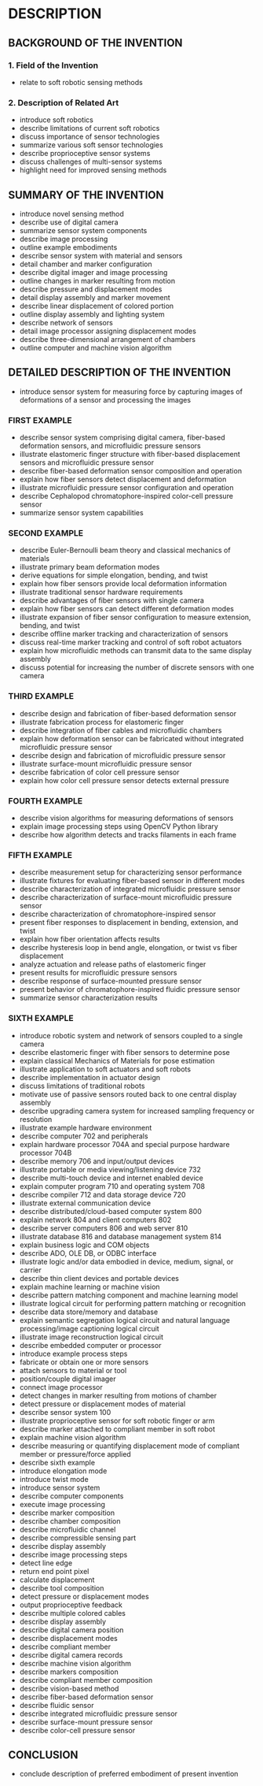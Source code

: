 # DESCRIPTION

## BACKGROUND OF THE INVENTION

### 1. Field of the Invention

- relate to soft robotic sensing methods

### 2. Description of Related Art

- introduce soft robotics
- describe limitations of current soft robotics
- discuss importance of sensor technologies
- summarize various soft sensor technologies
- describe proprioceptive sensor systems
- discuss challenges of multi-sensor systems
- highlight need for improved sensing methods

## SUMMARY OF THE INVENTION

- introduce novel sensing method
- describe use of digital camera
- summarize sensor system components
- describe image processing
- outline example embodiments
- describe sensor system with material and sensors
- detail chamber and marker configuration
- describe digital imager and image processing
- outline changes in marker resulting from motion
- describe pressure and displacement modes
- detail display assembly and marker movement
- describe linear displacement of colored portion
- outline display assembly and lighting system
- describe network of sensors
- detail image processor assigning displacement modes
- describe three-dimensional arrangement of chambers
- outline computer and machine vision algorithm

## DETAILED DESCRIPTION OF THE INVENTION

- introduce sensor system for measuring force by capturing images of deformations of a sensor and processing the images

### FIRST EXAMPLE

- describe sensor system comprising digital camera, fiber-based deformation sensors, and microfluidic pressure sensors
- illustrate elastomeric finger structure with fiber-based displacement sensors and microfluidic pressure sensor
- describe fiber-based deformation sensor composition and operation
- explain how fiber sensors detect displacement and deformation
- illustrate microfluidic pressure sensor configuration and operation
- describe Cephalopod chromatophore-inspired color-cell pressure sensor
- summarize sensor system capabilities

### SECOND EXAMPLE

- describe Euler-Bernoulli beam theory and classical mechanics of materials
- illustrate primary beam deformation modes
- derive equations for simple elongation, bending, and twist
- explain how fiber sensors provide local deformation information
- illustrate traditional sensor hardware requirements
- describe advantages of fiber sensors with single camera
- explain how fiber sensors can detect different deformation modes
- illustrate expansion of fiber sensor configuration to measure extension, bending, and twist
- describe offline marker tracking and characterization of sensors
- discuss real-time marker tracking and control of soft robot actuators
- explain how microfluidic methods can transmit data to the same display assembly
- discuss potential for increasing the number of discrete sensors with one camera

### THIRD EXAMPLE

- describe design and fabrication of fiber-based deformation sensor
- illustrate fabrication process for elastomeric finger
- describe integration of fiber cables and microfluidic chambers
- explain how deformation sensor can be fabricated without integrated microfluidic pressure sensor
- describe design and fabrication of microfluidic pressure sensor
- illustrate surface-mount microfluidic pressure sensor
- describe fabrication of color cell pressure sensor
- explain how color cell pressure sensor detects external pressure

### FOURTH EXAMPLE

- describe vision algorithms for measuring deformations of sensors
- explain image processing steps using OpenCV Python library
- describe how algorithm detects and tracks filaments in each frame

### FIFTH EXAMPLE

- describe measurement setup for characterizing sensor performance
- illustrate fixtures for evaluating fiber-based sensor in different modes
- describe characterization of integrated microfluidic pressure sensor
- describe characterization of surface-mount microfluidic pressure sensor
- describe characterization of chromatophore-inspired sensor
- present fiber responses to displacement in bending, extension, and twist
- explain how fiber orientation affects results
- describe hysteresis loop in bend angle, elongation, or twist vs fiber displacement
- analyze actuation and release paths of elastomeric finger
- present results for microfluidic pressure sensors
- describe response of surface-mounted pressure sensor
- present behavior of chromatophore-inspired fluidic pressure sensor
- summarize sensor characterization results

### SIXTH EXAMPLE

- introduce robotic system and network of sensors coupled to a single camera
- describe elastomeric finger with fiber sensors to determine pose
- explain classical Mechanics of Materials for pose estimation
- illustrate application to soft actuators and soft robots
- describe implementation in actuator design
- discuss limitations of traditional robots
- motivate use of passive sensors routed back to one central display assembly
- describe upgrading camera system for increased sampling frequency or resolution
- illustrate example hardware environment
- describe computer 702 and peripherals
- explain hardware processor 704A and special purpose hardware processor 704B
- describe memory 706 and input/output devices
- illustrate portable or media viewing/listening device 732
- describe multi-touch device and internet enabled device
- explain computer program 710 and operating system 708
- describe compiler 712 and data storage device 720
- illustrate external communication device
- describe distributed/cloud-based computer system 800
- explain network 804 and client computers 802
- describe server computers 806 and web server 810
- illustrate database 816 and database management system 814
- explain business logic and COM objects
- describe ADO, OLE DB, or ODBC interface
- illustrate logic and/or data embodied in device, medium, signal, or carrier
- describe thin client devices and portable devices
- explain machine learning or machine vision
- describe pattern matching component and machine learning model
- illustrate logical circuit for performing pattern matching or recognition
- describe data store/memory and database
- explain semantic segregation logical circuit and natural language processing/image captioning logical circuit
- illustrate image reconstruction logical circuit
- describe embedded computer or processor
- introduce example process steps
- fabricate or obtain one or more sensors
- attach sensors to material or tool
- position/couple digital imager
- connect image processor
- detect changes in marker resulting from motions of chamber
- detect pressure or displacement modes of material
- describe sensor system 100
- illustrate proprioceptive sensor for soft robotic finger or arm
- describe marker attached to compliant member in soft robot
- explain machine vision algorithm
- describe measuring or quantifying displacement mode of compliant member or pressure/force applied
- describe sixth example
- introduce elongation mode
- introduce twist mode
- introduce sensor system
- describe computer components
- execute image processing
- describe marker composition
- describe chamber composition
- describe microfluidic channel
- describe compressible sensing part
- describe display assembly
- describe image processing steps
- detect line edge
- return end point pixel
- calculate displacement
- describe tool composition
- detect pressure or displacement modes
- output proprioceptive feedback
- describe multiple colored cables
- describe display assembly
- describe digital camera position
- describe displacement modes
- describe compliant member
- describe digital camera records
- describe machine vision algorithm
- describe markers composition
- describe compliant member composition
- describe vision-based method
- describe fiber-based deformation sensor
- describe fluidic sensor
- describe integrated microfluidic pressure sensor
- describe surface-mount pressure sensor
- describe color-cell pressure sensor

## CONCLUSION

- conclude description of preferred embodiment of present invention

